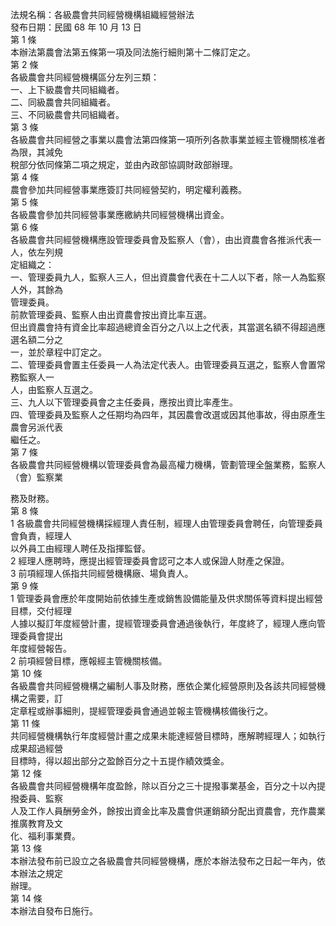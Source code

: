 法規名稱：各級農會共同經營機構組織經營辦法  
發布日期：民國 68 年 10 月 13 日  
第 1 條  
本辦法第農會法第五條第一項及同法施行細則第十二條訂定之。  
第 2 條  
各級農會共同經營機構區分左列三類：  
一、上下級農會共同組織者。  
二、同級農會共同組織者。  
三、不同級農會共同組織者。  
第 3 條  
各級農會共同經營之事業以農會法第四條第一項所列各款事業並經主管機關核准者為限，其減免  
稅部分依同條第二項之規定，並由內政部協調財政部辦理。  
第 4 條  
農會參加共同經營事業應簽訂共同經營契約，明定權利義務。  
第 5 條  
各級農會參加共同經營事業應繳納共同經營機構出資金。  
第 6 條  
各級農會共同經營機構應設管理委員會及監察人（會），由出資農會各推派代表一人，依左列規  
定組織之：  
一、管理委員九人，監察人三人，但出資農會代表在十二人以下者，除一人為監察人外，其餘為  
管理委員。  
前款管理委員、監察人由出資農會按出資比率互選。  
但出資農會持有資金比率超過總資金百分之八以上之代表，其當選名額不得超過應選名額二分之  
一，並於章程中訂定之。  
二、管理委員會置主任委員一人為法定代表人。由管理委員互選之，監察人會置常務監察人一  
人，由監察人互選之。  
三、九人以下管理委員會之主任委員，應按出資比率產生。  
四、管理委員及監察人之任期均為四年，其因農會改選或因其他事故，得由原產生農會另派代表  
繼任之。  
第 7 條  
各級農會共同經營機構以管理委員會為最高權力機構，管劃管理全盤業務，監察人（會）監察業  


務及財務。  
第 8 條  
1 各級農會共同經營機構採經理人責任制，經理人由管理委員會聘任，向管理委員會負責，經理人  
以外員工由經理人聘任及指揮監督。  
2 經理人應聘時，應提出經管理委員會認可之本人或保證人財產之保證。  
3 前項經理人係指共同經營機構廠、場負責人。  
第 9 條  
1 管理委員會應於年度開始前依據生產或銷售設備能量及供求關係等資料提出經營目標，交付經理  
人據以擬訂年度經營計畫，提經管理委員會通過後執行，年度終了，經理人應向管理委員會提出  
年度經營報告。  
2 前項經營目標，應報經主管機關核備。  
第 10 條  
各級農會共同經營機構之編制人事及財務，應依企業化經營原則及各該共同經營機構之需要，訂  
定章程或辦事細則，提經管理委員會通過並報主管機構核備後行之。  
第 11 條  
共同經營機構執行年度經營計畫之成果未能達經營目標時，應解聘經理人；如執行成果超過經營  
目標時，得以超出部分之盈餘百分之十五提作績效獎金。  
第 12 條  
各級農會共同經營機構年度盈餘，除以百分之三十提撥事業基金，百分之十以內提撥委員、監察  
人及工作人員酬勞金外，餘按出資金比率及農會供運銷額分配出資農會，充作農業推廣教育及文  
化、福利事業費。  
第 13 條  
本辦法發布前已設立之各級農會共同經營機構，應於本辦法發布之日起一年內，依本辦法之規定  
辦理。  
第 14 條  
本辦法自發布日施行。  


